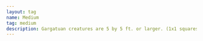 ```yaml
---
layout: tag
name: Medium
tag: medium
description: Gargatuan creatures are 5 by 5 ft. or larger. (1x1 squares)
---
```

